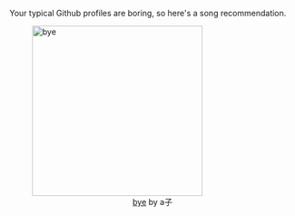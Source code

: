 Your typical Github profiles are boring, so here's a song recommendation.
<figure><img width="300" height="300" src="https://i.scdn.co/image/ab67616d0000b273b6c5ecea52372be46a6ee383" alt="bye" /><figcaption align="center"><a href="https://open.spotify.com/track/5w6viklpi5NyNCsG4czDM2" target="_blank">bye</a> by a子</figcaption></figure>
